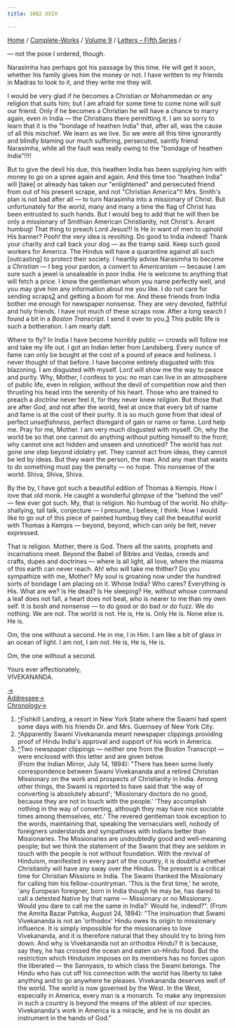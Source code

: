 ```yaml
---
title: 1082 XXIX

---
```

[Home](../../../index.htm) / [Complete-Works](../../complete_works.htm)
/ [Volume 9](../volume_9_contents.htm) / [Letters – Fifth
Series](letters_fifth_series_contents.htm) /

 — not the pose I ordered, though.

Narasimha has perhaps got his passage by this time. He will get it soon,
whether his family gives him the money or not. I have written to my
friends in Madras to look to it, and they write me they will.

I would be very glad if he becomes a Christian or Mohammedan or any
religion that suits him; but I am afraid for some time to come none will
suit our friend. Only if he becomes a Christian he will have a chance to
marry again, even in India — the Christians there permitting it. I am so
sorry to learn that it is the "bondage of heathen India" that, after
all, was the cause of all this mischief. We learn as we live. So we were
all this time ignorantly and blindly blaming our much suffering,
persecuted, saintly friend Narasimha, while all the fault was really
owing to the "bondage of heathen India"!!!!

But to give the devil his due, this heathen India has been supplying him
with money to go on a spree again and again. And this time too "heathen
India" will \[take\] or already has taken our "enlightened" and
persecuted friend from out of his present scrape, and not "Christian
America"!! Mrs. Smith's plan is not bad after all — to turn Narasimha
into a missionary of Christ. But unfortunately for the world, many and
many a time the flag of Christ has been entrusted to such hands. But I
would beg to add that he will then be only a missionary of Smithian
American Christianity, not Christ's. Arrant humbug! That thing to preach
Lord Jesus!!! Is He in want of men to uphold His banner? Pooh! the very
idea is revolting. Do good to India indeed! Thank your charity and call
back your dog — as the tramp said. Keep such good workers for America.
The Hindus will have a quarantine against all such \[outcasting\] to
protect their society. I heartily advise Narasimha to become a
*Christian* — I beg your pardon, a convert to *Americanism* — because I
am sure such a jewel is unsaleable in poor India. He is welcome to
anything that will fetch a price. I know the gentleman whom you name
perfectly well, and you may give him any information about me you like.
I do not care for sending scraps[2](#fn2) and getting a boom for me. And
these friends from India bother me enough for newspaper nonsense. They
are very devoted, faithful and holy friends. I have not much of these
scraps now. After a long search I found a bit in a *Boston Transcript*.
I send it over to you.[3](#fn3) This public life is such a botheration.
I am nearly daft.

Where to fly? In India I have become horribly public — crowds will
follow me and take my life out. I got an Indian letter from Landsberg.
Every ounce of fame can only be bought at the cost of a pound of peace
and holiness. I never thought of that before. I have become entirely
disgusted with this blazoning. I am disgusted with myself. Lord will
show me the way to peace and purity. Why, Mother, I confess to you: no
man can live in an atmosphere of public life, even in religion, without
the devil of competition now and then thrusting his head into the
serenity of his heart. Those who are trained to preach a *doctrine*
never feel it, for they never knew *religion*. But those that are after
*God*, and not after the world, feel at once that every bit of name and
fame is at the cost of their purity. It is so much gone from that ideal
of perfect *unselfishness*, perfect disregard of gain or name or fame.
Lord help me. Pray for me, Mother. I am very much disgusted with myself.
Oh, why the world be so that one cannot do anything without putting
himself to the front; why cannot one act hidden and unseen and
unnoticed? The world has not gone one step beyond idolatry yet. They
cannot act from ideas, they cannot be led by ideas. But they want the
person, the man. And any man that wants to do something must pay the
penalty — no hope. This nonsense of the world. Shiva, Shiva, Shiva.

By the by, I have got such a beautiful edition of Thomas à Kempis. How I
love that old monk. He caught a wonderful glimpse of the "behind the
veil" — few ever got such. My, that is religion. No humbug of the world.
No shilly-shallying, tall talk, conjecture — I presume, I believe, I
think. How I would like to go out of this piece of painted humbug they
call the beautiful world with Thomas à Kempis — beyond, beyond, which
can only be felt, never expressed.

That is religion. Mother, there is God. There all the saints, prophets
and incarnations meet. Beyond the Babel of Bibles and Vedas, creeds and
crafts, dupes and doctrines — where is all light, all love, where the
miasma of this earth can never reach. Ah! who will take me thither? Do
you sympathize with me, Mother? My soul is groaning now under the
hundred sorts of bondage I am placing on it. Whose India? Who cares?
Everything is His. What are we? Is He dead? Is He sleeping? He, without
whose command a leaf does not fall, a heart does not beat, who is nearer
to me than my own self. It is bosh and nonsense — to do good or do bad
or do fuzz. We do nothing. We are not. The world is not. He is, He is.
Only He is. None else is. He is.

Om, the one without a second. He in me, I in Him. I am like a bit of
glass in an ocean of light. I am not, I am not. He is, He is, He is.

Om, the one without a second.

Yours ever affectionately,  
VIVEKANANDA.

[→](030_mother.htm)  
[Addressee→](030_mother.htm)  
[Chronology→](030_mother.htm)



1.  [^](#fn1_1)Fishkill Landing, a resort in New York State where the
    Swami had spent some days with his friends Dr. and Mrs. Guernsey of
    New York City.
2.  [^](#fn2_1)Apparently Swami Vivekananda meant newspaper clippings
    providing proof of Hindu India's approval and support of his work in
    America.
3.  [^](#fn3_1)Two newspaper clippings — neither one from the Boston
    Transcript —were enclosed with this letter and are given below.  
    (From the Indian Mirror, July 14, 1894): "There has been some lively
    correspondence between Swami Vivekananda and a retired Christian
    Missionary on the work and prospects of Christianity in India. Among
    other things, the Swami is reported to have said that 'the way of
    converting is absolutely absurd'; 'Missionary doctors do no good,
    because they are not in touch with the people.' 'They accomplish
    nothing in the way of converting, although they may have nice
    sociable times among themselves, etc.' The revered gentleman took
    exception to the words, maintaining that, speaking the vernaculars
    well, nobody of foreigners understands and sympathises with Indians
    better than Missionaries. The Missionaries are undoubtedly good and
    well-meaning people; but we think the statement of the Swami that
    they are seldom in touch with the people is not without foundation.
    With the revival of Hinduism, manifested in every part of the
    country, it is doubtful whether Christianity will have any sway over
    the Hindus. The present is a critical time for Christian Missions in
    India. The Swami thanked the Missionary for calling him his
    fellow-countryman. 'This is the first time,' he wrote, 'any European
    foreigner, born in India though he may be, has dared to call a
    detested Native by that name — Missionary or no Missionary. Would
    you dare to call me the same in India?' Would he, indeed?".   (From
    the Amrita Bazar Patrika, August 24, 1894): "The insinuation that
    Swami Vivekananda is not an 'orthodox' Hindu owes its origin to
    missionary influence. It is simply impossible for the missionaries
    to love Vivekananda, and it is therefore natural that they should
    try to bring him down. And why is Vivekananda not an orthodox Hindu?
    It is because, say they, he has crossed the ocean and eaten un-Hindu
    food. But the restriction which Hinduism imposes on its members has
    no forces upon the liberated — the Sannyasis, to which class the
    Swami belongs. The Hindu who has cut off his connection with the
    world has liberty to take anything and to go anywhere he pleases.
    Vivekananda deserves well of the world. The world is now governed by
    the West. In the West, especially in America, every man is a
    monarch. To make any impression in such a country is beyond the
    means of the ablest of our species. Vivekananda's work in America is
    a miracle, and he is no doubt an instrument in the hands of God."